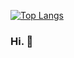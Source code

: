 <!--
**dobleemme/dobleemme** is a ✨ _special_ ✨ repository because its `README.md` (this file) appears on your GitHub profile.

Here are some ideas to get you started:
- Hi there 👋
- 🔭 I’m currently working on ...
- 🌱 I’m currently learning ...
- 👯 I’m looking to collaborate on ...
- 🤔 I’m looking for help with ...
- 💬 Ask me about ...
- 📫 How to reach me: ...
- 😄 Pronouns: ...
- ⚡ Fun fact: ...
![Used Languages](https://github-readme-stats.vercel.app/api/top-langs/?username=dobleemme&theme=nord&layout=compact&hide=HTML)
&layout=compact
-->


[![Top Langs](https://github-readme-stats.vercel.app/api/top-langs/?username=dobleemme&theme=merko)](https://github.com/anuraghazra/github-readme-stats)

### Hi. 👋
